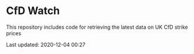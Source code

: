 # CfD Watch

This repository includes code for retrieving the latest data on UK CfD strike prices

Last updated: 2020-12-04 00:27
